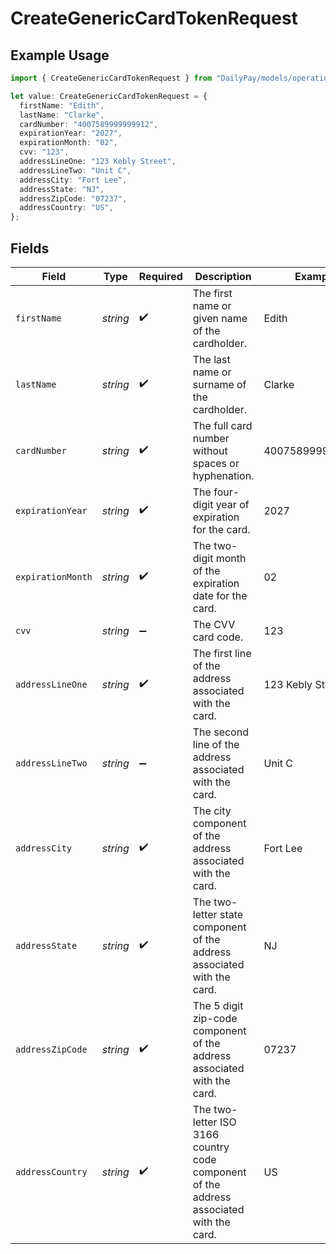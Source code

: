 # CreateGenericCardTokenRequest

## Example Usage

```typescript
import { CreateGenericCardTokenRequest } from "DailyPay/models/operations";

let value: CreateGenericCardTokenRequest = {
  firstName: "Edith",
  lastName: "Clarke",
  cardNumber: "4007589999999912",
  expirationYear: "2027",
  expirationMonth: "02",
  cvv: "123",
  addressLineOne: "123 Kebly Street",
  addressLineTwo: "Unit C",
  addressCity: "Fort Lee",
  addressState: "NJ",
  addressZipCode: "07237",
  addressCountry: "US",
};
```

## Fields

| Field                                                                                   | Type                                                                                    | Required                                                                                | Description                                                                             | Example                                                                                 |
| --------------------------------------------------------------------------------------- | --------------------------------------------------------------------------------------- | --------------------------------------------------------------------------------------- | --------------------------------------------------------------------------------------- | --------------------------------------------------------------------------------------- |
| `firstName`                                                                             | *string*                                                                                | :heavy_check_mark:                                                                      | The first name or given name of the cardholder.                                         | Edith                                                                                   |
| `lastName`                                                                              | *string*                                                                                | :heavy_check_mark:                                                                      | The last name or surname of the cardholder.                                             | Clarke                                                                                  |
| `cardNumber`                                                                            | *string*                                                                                | :heavy_check_mark:                                                                      | The full card number without spaces or hyphenation.                                     | 4007589999999912                                                                        |
| `expirationYear`                                                                        | *string*                                                                                | :heavy_check_mark:                                                                      | The four-digit year of expiration for the card.                                         | 2027                                                                                    |
| `expirationMonth`                                                                       | *string*                                                                                | :heavy_check_mark:                                                                      | The two-digit month of the expiration date for the card.                                | 02                                                                                      |
| `cvv`                                                                                   | *string*                                                                                | :heavy_minus_sign:                                                                      | The CVV card code.                                                                      | 123                                                                                     |
| `addressLineOne`                                                                        | *string*                                                                                | :heavy_check_mark:                                                                      | The first line of the address associated with the card.                                 | 123 Kebly Street                                                                        |
| `addressLineTwo`                                                                        | *string*                                                                                | :heavy_minus_sign:                                                                      | The second line of the address associated with the card.                                | Unit C                                                                                  |
| `addressCity`                                                                           | *string*                                                                                | :heavy_check_mark:                                                                      | The city component of the address associated with the card.                             | Fort Lee                                                                                |
| `addressState`                                                                          | *string*                                                                                | :heavy_check_mark:                                                                      | The two-letter state component of the address associated with the card.                 | NJ                                                                                      |
| `addressZipCode`                                                                        | *string*                                                                                | :heavy_check_mark:                                                                      | The 5 digit zip-code component of the address associated with the card.                 | 07237                                                                                   |
| `addressCountry`                                                                        | *string*                                                                                | :heavy_check_mark:                                                                      | The two-letter ISO 3166 country code component of the address associated with the card. | US                                                                                      |